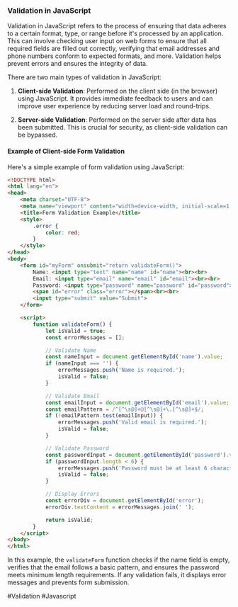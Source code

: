 ### Validation in JavaScript

Validation in JavaScript refers to the process of ensuring that data adheres to a certain format, type, or range before it's processed by an application. This can involve checking user input on web forms to ensure that all required fields are filled out correctly, verifying that email addresses and phone numbers conform to expected formats, and more. Validation helps prevent errors and ensures the integrity of data.

There are two main types of validation in JavaScript:

1. **Client-side Validation**: Performed on the client side (in the browser) using JavaScript. It provides immediate feedback to users and can improve user experience by reducing server load and round-trips.

2. **Server-side Validation**: Performed on the server side after data has been submitted. This is crucial for security, as client-side validation can be bypassed.

#### Example of Client-side Form Validation

Here's a simple example of form validation using JavaScript:

```html
<!DOCTYPE html>
<html lang="en">
<head>
    <meta charset="UTF-8">
    <meta name="viewport" content="width=device-width, initial-scale=1.0">
    <title>Form Validation Example</title>
    <style>
        .error {
            color: red;
        }
    </style>
</head>
<body>
    <form id="myForm" onsubmit="return validateForm()">
        Name: <input type="text" name="name" id="name"><br><br>
        Email: <input type="email" name="email" id="email"><br><br>
        Password: <input type="password" name="password" id="password"><br><br>
        <span id="error" class="error"></span><br><br>
        <input type="submit" value="Submit">
    </form>

    <script>
        function validateForm() {
            let isValid = true;
            const errorMessages = [];

            // Validate Name
            const nameInput = document.getElementById('name').value;
            if (nameInput === '') {
                errorMessages.push('Name is required.');
                isValid = false;
            }

            // Validate Email
            const emailInput = document.getElementById('email').value;
            const emailPattern = /^[^\s@]+@[^\s@]+\.[^\s@]+$/;
            if (!emailPattern.test(emailInput)) {
                errorMessages.push('Valid email is required.');
                isValid = false;
            }

            // Validate Password
            const passwordInput = document.getElementById('password').value;
            if (passwordInput.length < 6) {
                errorMessages.push('Password must be at least 6 characters long.');
                isValid = false;
            }

            // Display Errors
            const errorDiv = document.getElementById('error');
            errorDiv.textContent = errorMessages.join(' ');

            return isValid;
        }
    </script>
</body>
</html>
```

In this example, the `validateForm` function checks if the name field is empty, verifies that the email follows a basic pattern, and ensures the password meets minimum length requirements. If any validation fails, it displays error messages and prevents form submission.

#Validation #Javascript